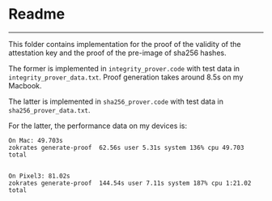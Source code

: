 # Readme
---

This folder contains implementation for the proof of the validity of the attestation key and the proof of the pre-image of sha256 hashes.

The former is implemented in `integrity_prover.code` with test data in `integrity_prover_data.txt`. Proof generation takes around 8.5s on my Macbook.

The latter is implemented in `sha256_prover.code` with test data in `sha256_prover_data.txt`.

For the latter, the performance data on my devices is:

```
On Mac: 49.703s
zokrates generate-proof  62.56s user 5.31s system 136% cpu 49.703 total


On Pixel3: 81.02s
zokrates generate-proof  144.54s user 7.11s system 187% cpu 1:21.02 total
```